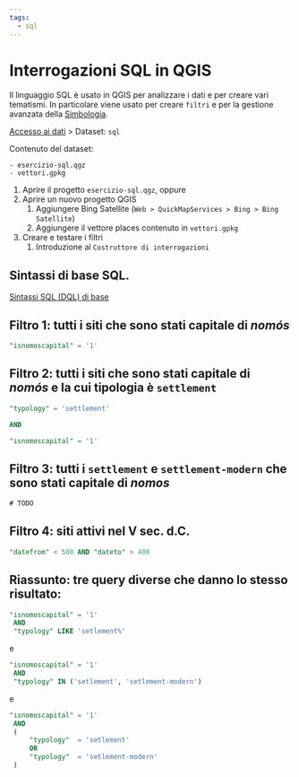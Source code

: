 ```yaml
---
tags:
  - sql
---
```

# Interrogazioni SQL in QGIS

Il linguaggio SQL è usato in QGIS per analizzare i dati e per creare vari tematismi. In particolare viene usato per creare `filtri` e per la gestione avanzata della [Simbologia](Simbologia.md).

[Accesso ai dati](Accesso%20ai%20dati.md) > Dataset: `sql`

Contenuto del dataset:
```
- esercizio-sql.qgz
- vettori.gpkg
```

1. Aprire il progetto `esercizio-sql.qgz`, oppure
2. Aprire un nuovo progetto QGIS
	1. Aggiungere Bing Satellite (`Web > QuickMapServices > Bing > Bing Satellite`)
	2. Aggiungere il vettore places contenuto in `vettori.gpkg`
3. Creare e testare i  filtri
	1. Introduzione al `Costruttore di interrogazioni`

## Sintassi di base SQL.
[Sintassi SQL (DQL) di base](Sintassi%20SQL%20(DQL)%20di%20base.md)


## Filtro 1: tutti i siti che sono stati capitale di _nomós_
```sql
"isnomoscapital" = '1'
```

## Filtro 2: tutti i siti che sono stati capitale di _nomós_ e la cui tipologia è `settlement`
```sql
"typology" = 'settlement'

AND

"isnomoscapital" = '1'
```

## Filtro 3: tutti i `settlement` e `settlement-modern` che sono stati capitale di _nomos_ 
```sql
# TODO
```

## Filtro 4: siti attivi  nel V sec. d.C.
```sql
"datefrom" < 500 AND "dateto" > 400
```


## Riassunto: tre query diverse che danno lo stesso risultato:
```sql
"isnomoscapital" = '1'
 AND 
 "typology" LIKE 'setlement%'
```

e

```sql
"isnomoscapital" = '1'
 AND 
 "typology" IN ('setlement', 'setlement-modern')
```

e

```sql
"isnomoscapital" = '1'
 AND 
 (
	 "typology"  = 'setlement'
	 OR
	 "typology"  = 'setlement-modern'
 )
```


